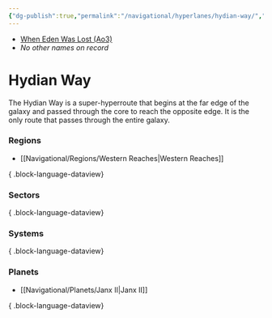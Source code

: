 ```yaml
---
{"dg-publish":true,"permalink":"/navigational/hyperlanes/hydian-way/","tags":["map","hyperlane","western"]}
---
```


- [When Eden Was Lost (Ao3)](https://archiveofourown.org/works/19334440/chapters/45992584)
- *No other names on record*
# Hydian Way

The Hydian Way is a super-hyperroute that begins at the far edge of the galaxy and passed through the core to reach the opposite edge. It is the only route that passes through the entire galaxy.

### Regions 
- [[Navigational/Regions/Western Reaches\|Western Reaches]]

{ .block-language-dataview}
### Sectors

{ .block-language-dataview}
### Systems

{ .block-language-dataview}
### Planets
- [[Navigational/Planets/Janx II\|Janx II]]

{ .block-language-dataview}
